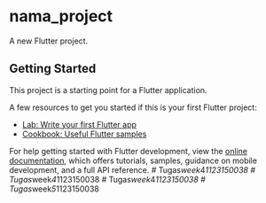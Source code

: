 # nama_project

A new Flutter project.

## Getting Started

This project is a starting point for a Flutter application.

A few resources to get you started if this is your first Flutter project:

- [Lab: Write your first Flutter app](https://docs.flutter.dev/get-started/codelab)
- [Cookbook: Useful Flutter samples](https://docs.flutter.dev/cookbook)

For help getting started with Flutter development, view the
[online documentation](https://docs.flutter.dev/), which offers tutorials,
samples, guidance on mobile development, and a full API reference.
#   T u g a s _ w e e k _ 4 _ 1 1 2 3 1 5 0 0 3 8  
 #   T u g a s _ w e e k _ 4 _ 1 1 2 3 1 5 0 0 3 8  
 #   T u g a s _ w e e k _ 4 _ 1 1 2 3 1 5 0 0 3 8  
 #   T u g a s _ w e e k _ 5 _ 1 1 2 3 1 5 0 0 3 8  
 